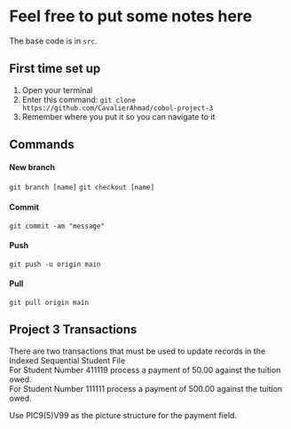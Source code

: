 # Feel free to put some notes here

The base code is in `src`.

## First time set up

1. Open your terminal
2. Enter this command:
`git clone https://github.com/CavalierAhmad/cobol-project-3`
3. Remember where you put it so you can navigate to it

## Commands

#### New branch

`git branch [name]`
`git checkout [name]`

#### Commit

`git commit -am "message"`

#### Push

`git push -u origin main`

#### Pull
 
`git pull origin main`

## Project 3 Transactions

There are two transactions that must be used to update records in the Indexed Sequential Student File   
For Student Number 411119 process a payment of   50.00 against the tuition owed.    
For Student Number 111111 process a payment of  500.00 against the tuition owed.    

Use PIC9(5)V99 as the picture structure for the payment field.

